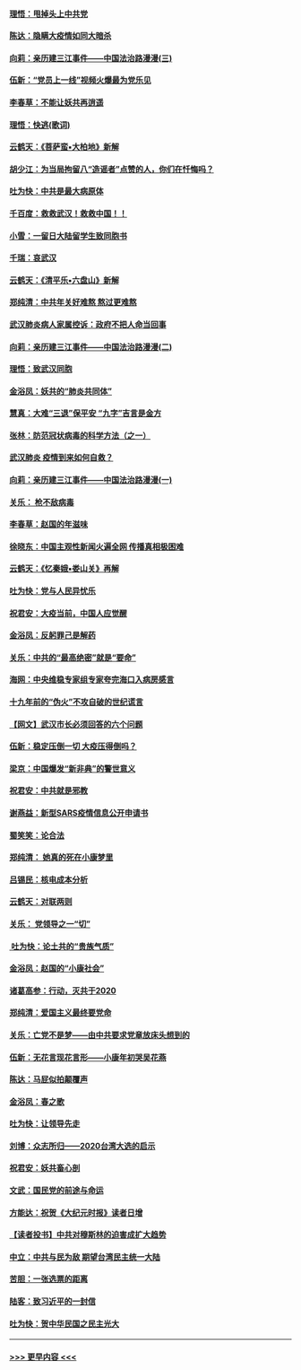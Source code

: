 #### [理悟：甩掉头上中共党](../pages/nsc993/n11838826.md?t=02030733) 
#### [陈达：隐瞒大疫情如同大暗杀](../pages/nsc993/n11838771.md?t=02030733) 
#### [向莉：亲历建三江事件——中国法治路漫漫(三)](../pages/nsc993/n11831825.md?t=02030733) 
#### [伍新：“党员上一线”视频火爆最为党乐见](../pages/nsc993/n11838200.md?t=02030733) 
#### [李春草：不能让妖共再逍遥](../pages/nsc993/n11838102.md?t=02030733) 
#### [理悟：快逃(歌词)](../pages/nsc993/n11838083.md?t=02030733) 
#### [云鹤天：《菩萨蛮▪大柏地》新解](../pages/nsc993/n11838059.md?t=02030733) 
#### [胡少江：为当局拘留八“造谣者”点赞的人，你们在忏悔吗？](../pages/nsc993/n11836801.md?t=02030733) 
#### [吐为快：中共是最大病原体](../pages/nsc993/n11836748.md?t=02030733) 
#### [千百度：救救武汉！救救中国！！](../pages/nsc993/n11836145.md?t=02030733) 
#### [小雪：一留日大陆留学生致同胞书](../pages/nsc993/n11834624.md?t=02030733) 
#### [千瑞：哀武汉](../pages/nsc993/n11833647.md?t=02030733) 
#### [云鹤天：《清平乐▪六盘山》新解](../pages/nsc993/n11833611.md?t=02030733) 
#### [郑纯清：中共年关好难熬 熬过更难熬](../pages/nsc993/n11833489.md?t=02030733) 
#### [武汉肺炎病人家属控诉：政府不把人命当回事](../pages/nsc993/n11833205.md?t=02030733) 
#### [向莉：亲历建三江事件——中国法治路漫漫(二)](../pages/nsc993/n11829102.md?t=02030733) 
#### [理悟：致武汉同胞](../pages/nsc993/n11831522.md?t=02030733) 
#### [金浴凤：妖共的“肺炎共同体”](../pages/nsc993/n11829448.md?t=02030733) 
#### [慧真：大难“三退”保平安 “九字”吉言是金方](../pages/nsc993/n11829501.md?t=02030733) 
#### [张林：防范冠状病毒的科学方法（之一）](../pages/nsc993/n11828618.md?t=02030733) 
#### [武汉肺炎 疫情到来如何自救？](../pages/nsc993/n11827632.md?t=02030733) 
#### [向莉：亲历建三江事件——中国法治路漫漫(一)](../pages/nsc993/n11827190.md?t=02030733) 
#### [关乐： 枪不敌病毒](../pages/nsc993/n11826746.md?t=02030733) 
#### [李春草：赵国的年滋味](../pages/nsc993/n11826321.md?t=02030733) 
#### [徐晓东：中国主观性新闻火遍全网 传播真相极困难](../pages/nsc993/n11826508.md?t=02030733) 
#### [云鹤天：《忆秦娥▪娄山关》再解](../pages/nsc993/n11824682.md?t=02030733) 
#### [吐为快：党与人民异忧乐](../pages/nsc993/n11824660.md?t=02030733) 
#### [祝君安：大疫当前，中国人应觉醒](../pages/nsc993/n11821946.md?t=02030733) 
#### [金浴凤：反躬罪己是解药](../pages/nsc993/n11820280.md?t=02030733) 
#### [关乐：中共的“最高绝密”就是“要命”](../pages/nsc993/n11816946.md?t=02030733) 
#### [海网：中央维稳专家组专家夸完海口入病房感言](../pages/nsc993/n11815138.md?t=02030733) 
#### [十九年前的“伪火”不攻自破的世纪谎言](../pages/nsc993/n11813238.md?t=02030733) 
#### [【网文】武汉市长必须回答的六个问题](../pages/nsc993/n11813848.md?t=02030733) 
#### [伍新：稳定压倒一切 大疫压得倒吗？](../pages/nsc993/n11812634.md?t=02030733) 
#### [梁京：中国爆发“新非典”的警世意义](../pages/nsc993/n11812554.md?t=02030733) 
#### [祝君安：中共就是邪教](../pages/nsc993/n11812431.md?t=02030733) 
#### [谢燕益：新型SARS疫情信息公开申请书](../pages/nsc993/n11808840.md?t=02030733) 
#### [蜀笑笑：论合法](../pages/nsc993/n11808064.md?t=02030733) 
#### [郑纯清： 她真的死在小康梦里](../pages/nsc993/n11806623.md?t=02030733) 
#### [吕锡民：核电成本分析](../pages/nsc993/n11806284.md?t=02030733) 
#### [云鹤天：对联两则](../pages/nsc993/n11805957.md?t=02030733) 
#### [关乐： 党领导之一“切”](../pages/nsc993/n11804505.md?t=02030733) 
#### [ 吐为快：论土共的“贵族气质”](../pages/nsc993/n11804490.md?t=02030733) 
#### [金浴凤：赵国的“小康社会”](../pages/nsc993/n11804452.md?t=02030733) 
#### [诸葛高参：行动，灭共于2020](../pages/nsc993/n11804120.md?t=02030733) 
#### [郑纯清：爱国主义最终要党命](../pages/nsc993/n11802197.md?t=02030733) 
#### [关乐：亡党不是梦——由中共要求党章放床头想到的](../pages/nsc993/n11802156.md?t=02030733) 
#### [伍新：无花言现花言形——小康年初哭吴花燕](../pages/nsc993/n11800044.md?t=02030733) 
#### [陈达：马屁似拍颠覆声](../pages/nsc993/n11800010.md?t=02030733) 
#### [金浴凤：春之歌](../pages/nsc993/n11797687.md?t=02030733) 
#### [吐为快：让领导先走](../pages/nsc993/n11797512.md?t=02030733) 
#### [刘博：众志所归——2020台湾大选的启示](../pages/nsc993/n11796878.md?t=02030733) 
#### [祝君安：妖共畜心剖](../pages/nsc993/n11794273.md?t=02030733) 
#### [文武：国民党的前途与命运](../pages/nsc993/n11794198.md?t=02030733) 
#### [方能达：祝贺《大纪元时报》读者日增](../pages/nsc993/n11793807.md?t=02030733) 
#### [【读者投书】中共对穆斯林的迫害成扩大趋势](../pages/nsc993/n11791371.md?t=02030733) 
#### [中立：中共与民为敌 期望台湾民主统一大陆](../pages/nsc993/n11790392.md?t=02030733) 
#### [苦胆：一张选票的距离](../pages/nsc993/n11788914.md?t=02030733) 
#### [陆客：致习近平的一封信](../pages/nsc993/n11788867.md?t=02030733) 
#### [吐为快：贺中华民国之民主光大](../pages/nsc993/n11788618.md?t=02030733) 

----
#### [ >>> 更早内容 <<< ](../indexes/nsc993-earlier.md)
